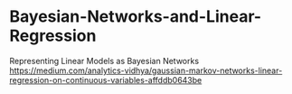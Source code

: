 # Bayesian-Networks-and-Linear-Regression
Representing Linear Models as Bayesian Networks
https://medium.com/analytics-vidhya/gaussian-markov-networks-linear-regression-on-continuous-variables-affddb0643be
